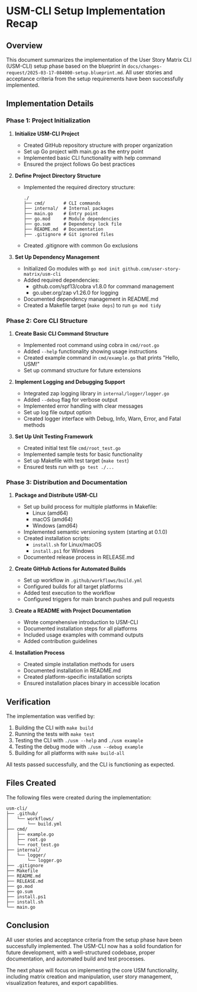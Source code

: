 # USM-CLI Setup Implementation Recap

## Overview

This document summarizes the implementation of the User Story Matrix CLI (USM-CLI) setup phase based on the blueprint in `docs/changes-request/2025-03-17-084000-setup.blueprint.md`. All user stories and acceptance criteria from the setup requirements have been successfully implemented.

## Implementation Details

### Phase 1: Project Initialization

1. **Initialize USM-CLI Project**
   - Created GitHub repository structure with proper organization
   - Set up Go project with main.go as the entry point
   - Implemented basic CLI functionality with help command
   - Ensured the project follows Go best practices

2. **Define Project Directory Structure**
   - Implemented the required directory structure:
     ```
     ./ 
     ├── cmd/       # CLI commands 
     ├── internal/  # Internal packages 
     ├── main.go    # Entry point 
     ├── go.mod     # Module dependencies 
     ├── go.sum     # Dependency lock file 
     ├── README.md  # Documentation 
     ├── .gitignore # Git ignored files
     ```
   - Created .gitignore with common Go exclusions

3. **Set Up Dependency Management**
   - Initialized Go modules with `go mod init github.com/user-story-matrix/usm-cli`
   - Added required dependencies:
     - github.com/spf13/cobra v1.8.0 for command management
     - go.uber.org/zap v1.26.0 for logging
   - Documented dependency management in README.md
   - Created a Makefile target (`make deps`) to run `go mod tidy`

### Phase 2: Core CLI Structure

1. **Create Basic CLI Command Structure**
   - Implemented root command using cobra in `cmd/root.go`
   - Added `--help` functionality showing usage instructions
   - Created example command in `cmd/example.go` that prints "Hello, USM!"
   - Set up command structure for future extensions

2. **Implement Logging and Debugging Support**
   - Integrated zap logging library in `internal/logger/logger.go`
   - Added `--debug` flag for verbose output
   - Implemented error handling with clear messages
   - Set up log file output option
   - Created logger interface with Debug, Info, Warn, Error, and Fatal methods

3. **Set Up Unit Testing Framework**
   - Created initial test file `cmd/root_test.go`
   - Implemented sample tests for basic functionality
   - Set up Makefile with test target (`make test`)
   - Ensured tests run with `go test ./...`

### Phase 3: Distribution and Documentation

1. **Package and Distribute USM-CLI**
   - Set up build process for multiple platforms in Makefile:
     - Linux (amd64)
     - macOS (amd64)
     - Windows (amd64)
   - Implemented semantic versioning system (starting at 0.1.0)
   - Created installation scripts:
     - `install.sh` for Linux/macOS
     - `install.ps1` for Windows
   - Documented release process in RELEASE.md

2. **Create GitHub Actions for Automated Builds**
   - Set up workflow in `.github/workflows/build.yml`
   - Configured builds for all target platforms
   - Added test execution to the workflow
   - Configured triggers for main branch pushes and pull requests

3. **Create a README with Project Documentation**
   - Wrote comprehensive introduction to USM-CLI
   - Documented installation steps for all platforms
   - Included usage examples with command outputs
   - Added contribution guidelines

4. **Installation Process**
   - Created simple installation methods for users
   - Documented installation in README.md
   - Created platform-specific installation scripts
   - Ensured installation places binary in accessible location

## Verification

The implementation was verified by:

1. Building the CLI with `make build`
2. Running the tests with `make test`
3. Testing the CLI with `./usm --help` and `./usm example`
4. Testing the debug mode with `./usm --debug example`
5. Building for all platforms with `make build-all`

All tests passed successfully, and the CLI is functioning as expected.

## Files Created

The following files were created during the implementation:

```
usm-cli/
├── .github/
│   └── workflows/
│       └── build.yml
├── cmd/
│   ├── example.go
│   ├── root.go
│   └── root_test.go
├── internal/
│   └── logger/
│       └── logger.go
├── .gitignore
├── Makefile
├── README.md
├── RELEASE.md
├── go.mod
├── go.sum
├── install.ps1
├── install.sh
└── main.go
```

## Conclusion

All user stories and acceptance criteria from the setup phase have been successfully implemented. The USM-CLI now has a solid foundation for future development, with a well-structured codebase, proper documentation, and automated build and test processes.

The next phase will focus on implementing the core USM functionality, including matrix creation and manipulation, user story management, visualization features, and export capabilities. 